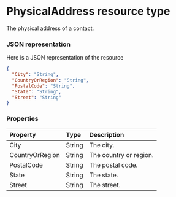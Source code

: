 # PhysicalAddress resource type

The physical address of a contact.

### JSON representation

Here is a JSON representation of the resource

```json
{
  "City": "String",
  "CountryOrRegion": "String",
  "PostalCode": "String",
  "State": "String",
  "Street": "String"
}

```
### Properties
| Property	   | Type	|Description|
|:---------------|:--------|:----------|
|City|String|The city.|
|CountryOrRegion|String|The country or region.|
|PostalCode|String|The postal code.|
|State|String|The state.|
|Street|String|The street.|

<!-- uuid: d2742e88-58f9-4381-b32c-9f5f18fb67fb
2015-10-12 23:19:39 UTC -->